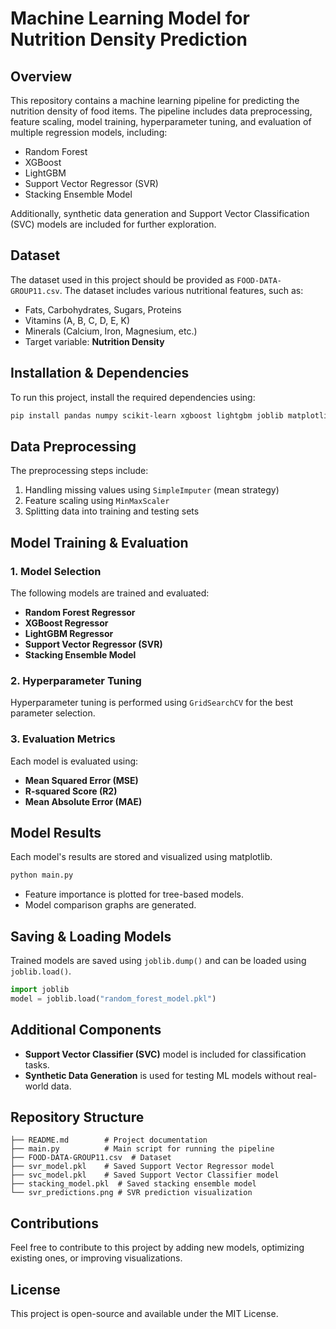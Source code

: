 # Machine Learning Model for Nutrition Density Prediction

## Overview
This repository contains a machine learning pipeline for predicting the nutrition density of food items. The pipeline includes data preprocessing, feature scaling, model training, hyperparameter tuning, and evaluation of multiple regression models, including:

- Random Forest
- XGBoost
- LightGBM
- Support Vector Regressor (SVR)
- Stacking Ensemble Model

Additionally, synthetic data generation and Support Vector Classification (SVC) models are included for further exploration.

## Dataset
The dataset used in this project should be provided as `FOOD-DATA-GROUP11.csv`. The dataset includes various nutritional features, such as:
- Fats, Carbohydrates, Sugars, Proteins
- Vitamins (A, B, C, D, E, K)
- Minerals (Calcium, Iron, Magnesium, etc.)
- Target variable: **Nutrition Density**

## Installation & Dependencies
To run this project, install the required dependencies using:
```bash
pip install pandas numpy scikit-learn xgboost lightgbm joblib matplotlib
```

## Data Preprocessing
The preprocessing steps include:
1. Handling missing values using `SimpleImputer` (mean strategy)
2. Feature scaling using `MinMaxScaler`
3. Splitting data into training and testing sets

## Model Training & Evaluation
### 1. Model Selection
The following models are trained and evaluated:
- **Random Forest Regressor**
- **XGBoost Regressor**
- **LightGBM Regressor**
- **Support Vector Regressor (SVR)**
- **Stacking Ensemble Model**

### 2. Hyperparameter Tuning
Hyperparameter tuning is performed using `GridSearchCV` for the best parameter selection.

### 3. Evaluation Metrics
Each model is evaluated using:
- **Mean Squared Error (MSE)**
- **R-squared Score (R2)**
- **Mean Absolute Error (MAE)**

## Model Results
Each model's results are stored and visualized using matplotlib.
```bash
python main.py
```
- Feature importance is plotted for tree-based models.
- Model comparison graphs are generated.

## Saving & Loading Models
Trained models are saved using `joblib.dump()` and can be loaded using `joblib.load()`.
```python
import joblib
model = joblib.load("random_forest_model.pkl")
```

## Additional Components
- **Support Vector Classifier (SVC)** model is included for classification tasks.
- **Synthetic Data Generation** is used for testing ML models without real-world data.

## Repository Structure
```
├── README.md        # Project documentation
├── main.py          # Main script for running the pipeline
├── FOOD-DATA-GROUP11.csv  # Dataset
├── svr_model.pkl    # Saved Support Vector Regressor model
├── svc_model.pkl    # Saved Support Vector Classifier model
├── stacking_model.pkl  # Saved stacking ensemble model
└── svr_predictions.png # SVR prediction visualization
```

## Contributions
Feel free to contribute to this project by adding new models, optimizing existing ones, or improving visualizations.

## License
This project is open-source and available under the MIT License.

